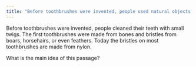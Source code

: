 ```yaml
---
title: "Before toothbrushes were invented, people used natural objects to clean their teeth."
---
```

Before toothbrushes were invented, people cleaned their teeth with small twigs. The first toothbrushes were made from bones and bristles from boars, horsehairs, or even feathers. Today the bristles on most toothbrushes are made from nylon.

What is the main idea of this passage?

